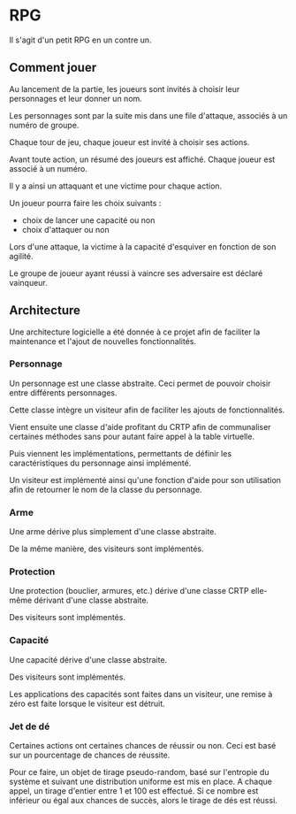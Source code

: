 # RPG

Il s'agit d'un petit RPG en un contre un.

## Comment jouer

Au lancement de la partie, les joueurs sont invités à choisir leur personnages et leur donner un nom.

Les personnages sont par la suite mis dans une file d'attaque, associés à un numéro de groupe.

Chaque tour de jeu, chaque joueur est invité à choisir ses actions.

Avant toute action, un résumé des joueurs est affiché. Chaque joueur est associé à un numéro.

Il y a ainsi un attaquant et une victime pour chaque action.

Un joueur pourra faire les choix suivants :
- choix de lancer une capacité ou non
- choix d'attaquer ou non

Lors d'une attaque, la victime à la capacité d'esquiver en fonction de son agilité.

Le groupe de joueur ayant réussi à vaincre ses adversaire est déclaré vainqueur.

## Architecture

Une architecture logicielle a été donnée à ce projet afin de faciliter la maintenance et l'ajout de nouvelles fonctionnalités.

### Personnage

Un personnage est une classe abstraite. Ceci permet de pouvoir choisir entre différents personnages.

Cette classe intègre un visiteur afin de faciliter les ajouts de fonctionnalités.

Vient ensuite une classe d'aide profitant du CRTP afin de communaliser certaines méthodes sans pour autant faire appel à la table virtuelle.

Puis viennent les implémentations, permettants de définir les caractéristiques du personnage ainsi implémenté.

Un visiteur est implémenté ainsi qu'une fonction d'aide pour son utilisation afin de retourner le nom de la classe du personnage.

### Arme

Une arme dérive plus simplement d'une classe abstraite.

De la même manière, des visiteurs sont implémentés.

### Protection

Une protection (bouclier, armures, etc.) dérive d'une classe CRTP elle-même dérivant d'une classe abstraite.

Des visiteurs sont implémentés.

### Capacité

Une capacité dérive d'une classe abstraite.

Des visiteurs sont implémentés.

Les applications des capacités sont faites dans un visiteur, une remise à zéro est faite lorsque le visiteur est détruit.

### Jet de dé

Certaines actions ont certaines chances de réussir ou non. Ceci est basé sur un pourcentage de chances de réussite.

Pour ce faire, un objet de tirage pseudo-random, basé sur l'entropie du système et suivant une distribution uniforme est mis en place. A chaque appel, un tirage d'entier entre 1 et 100 est effectué. Si ce nombre est inférieur ou égal aux chances de succès, alors le tirage de dés est réussi.